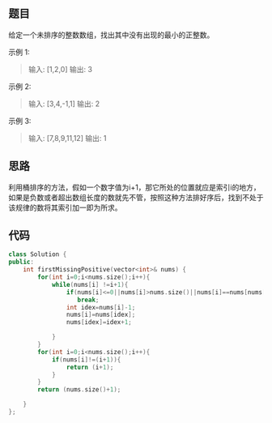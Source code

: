 ## 题目

给定一个未排序的整数数组，找出其中没有出现的最小的正整数。

示例 1:

> 输入: [1,2,0]
> 输出: 3

示例 2:

> 输入: [3,4,-1,1]
> 输出: 2

示例 3:

> 输入: [7,8,9,11,12]
> 输出: 1
>

## 思路

利用桶排序的方法，假如一个数字值为i+1，那它所处的位置就应是索引i的地方，如果是负数或者超出数组长度的数就先不管，按照这种方法排好序后，找到不处于该规律的数将其索引加一即为所求。

## 代码

```c++
class Solution {
public:
    int firstMissingPositive(vector<int>& nums) {
        for(int i=0;i<nums.size();i++){
            while(nums[i] !=i+1){
                if(nums[i]<=0||nums[i]>nums.size()||nums[i]==nums[nums[i]-1])
                   break;
                int idex=nums[i]-1;
                nums[i]=nums[idex];
                nums[idex]=idex+1;

            }
        }
        for(int i=0;i<nums.size();i++){
            if(nums[i]!=(i+1)){
                return (i+1);
            }
        }
        return (nums.size()+1);

    }
};
```

